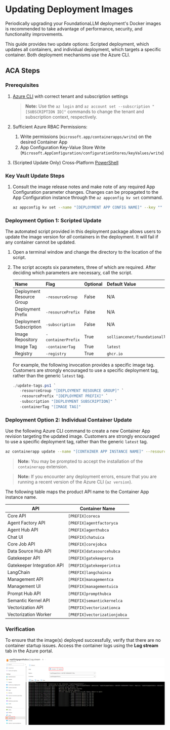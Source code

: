 # Updating Deployment Images

Periodically upgrading your FoundationaLLM deployment's Docker images is recommended to take advantage of performance, security, and functionality improvements.

This guide provides two update options: Scripted deployment, which updates all containers, and individual deployment, which targets a specific container. Both deployment mechanisms use the Azure CLI.

## ACA Steps

### Prerequisites

1. [Azure CLI](https://learn.microsoft.com/en-us/cli/azure/install-azure-cli) with correct tenant and subscription settings

   >**Note:** Use the `az login` and `az account set --subscription "[SUBSCRIPTION ID]"` commands to change the tenant and subscription context, respectively.

2. Sufficient Azure RBAC Permissions:
   1. Write permissions (`microsoft.app/containerapps/write`) on the desired Container App
   2. App Configuration Key-Value Store Write (`Microsoft.AppConfiguration/configurationStores/keyValues/write`)

3. (Scripted Update Only) Cross-Platform [PowerShell](https://learn.microsoft.com/en-us/powershell/scripting/install/installing-powershell?view=powershell-7.4)

### Key Vault Update Steps

1. Consult the image release notes and make note of any required App Configuration parameter changes. Changes can be propagated to the App Configuration instance through the `az appconfig kv set` command.

   ```bash
   az appconfig kv set --name "[DEPLOYMENT APP CONFIG NAME]" --key "" --value ""
   ```

### Deployment Option 1: Scripted Update

The automated script provided in this deployment package allows users to update the image version for *all* containers in the deployment. It will fail if any container cannot be updated.

1. Open a terminal window and change the directory to the location of the script.

2. The script accepts six parameters, three of which are required. After deciding which parameters are necessary, call the script.

   | Name | Flag | Optional | Default Value |
   | ---- | ---- | -------- | ------------- |
   | Deployment Resource Group | `-resourceGroup` | False | N/A |
   | Deployment Prefix | `-resourcePrefix` | False | N/A |
   | Deployment Subscription | `-subscription` | False | N/A |
   | Image Repository | `-containerPrefix` | True | `solliancenet/foundationallm` |
   | Image Tag | `-containerTag` | True | `latest` |
   | Registry | `-registry` | True | `ghcr.io` |

   For example, the following invocation provides a specific image tag. Customers are strongly encouraged to use a specific deployment tag, rather than the generic `latest` tag.

   ```powershell
   ./update-tags.ps1 `
      -resourceGroup "[DEPLOYMENT RESOURCE GROUP]" `
      -resourcePrefix "[DEPLOYMENT PREFIX]" `
      -subscription "[DEPLOYMENT SUBSCRIPTION]" `
      -containerTag "[IMAGE TAG]"
   ```

### Deployment Option 2: Individual Container Update

Use the following Azure CLI command to create a new Container App revision targeting the updated image. Customers are strongly encouraged to use a specific deployment tag, rather than the generic `latest` tag.

```bash
az containerapp update --name "[CONTAINER APP INSTANCE NAME]" --resource-group "[DEPLOYMENT RESOURCE GROUP]" --image "[IMAGE URI WITH SHA]"
```

>**Note:** You may be prompted to accept the installation of the `containerapp` extension.

>**Note:** If you encounter any deployment errors, ensure that you are running a recent version of the Azure CLI (`az version`).

The following table maps the product API name to the Container App instance name.

| API | Container Name |
| --- | -------------- |
| Core API | `[PREFIX]coreca` |
| Agent Factory API | `[PREFIX]agentfactoryca` |
| Agent Hub API | `[PREFIX]agenthubca` |
| Chat UI | `[PREFIX]chatuica` |
| Core Job API | `[PREFIX]corejobca` |
| Data Source Hub API | `[PREFIX]datasourcehubca` |
| Gatekeeper API | `[PREFIX]gatekeeperca` |
| Gatekeeper Integration API | `[PREFIX]gatekeeperintca` |
| LangChain | `[PREFIX]langchainca` |
| Management API | `[PREFIX]managementca` |
| Management UI | `[PREFIX]managementuica` |
| Prompt Hub API | `[PREFIX]prompthubca` |
| Semantic Kernel API | `[PREFIX]semantickernelca` |
| Vectorization API | `[PREFIX]vectorizationca` |
| Vectorization Worker | `[PREFIX]vectorizationjobca` |

### Verification

To ensure that the image(s) deployed successfully, verify that there are no container startup issues. Access the container logs using the **Log stream** tab in the Azure portal.

![Log Stream Verification.](./media/log-stream.png)
